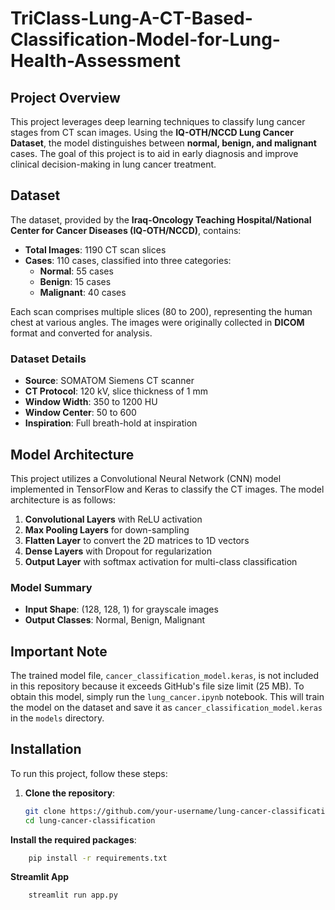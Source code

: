 # TriClass-Lung-A-CT-Based-Classification-Model-for-Lung-Health-Assessment

## Project Overview
This project leverages deep learning techniques to classify lung cancer stages from CT scan images. Using the **IQ-OTH/NCCD Lung Cancer Dataset**, the model distinguishes between **normal, benign, and malignant** cases. The goal of this project is to aid in early diagnosis and improve clinical decision-making in lung cancer treatment.

## Dataset
The dataset, provided by the **Iraq-Oncology Teaching Hospital/National Center for Cancer Diseases (IQ-OTH/NCCD)**, contains:
- **Total Images**: 1190 CT scan slices
- **Cases**: 110 cases, classified into three categories:
  - **Normal**: 55 cases
  - **Benign**: 15 cases
  - **Malignant**: 40 cases

Each scan comprises multiple slices (80 to 200), representing the human chest at various angles. The images were originally collected in **DICOM** format and converted for analysis.

### Dataset Details
- **Source**: SOMATOM Siemens CT scanner
- **CT Protocol**: 120 kV, slice thickness of 1 mm
- **Window Width**: 350 to 1200 HU
- **Window Center**: 50 to 600
- **Inspiration**: Full breath-hold at inspiration

## Model Architecture
This project utilizes a Convolutional Neural Network (CNN) model implemented in TensorFlow and Keras to classify the CT images. The model architecture is as follows:
1. **Convolutional Layers** with ReLU activation
2. **Max Pooling Layers** for down-sampling
3. **Flatten Layer** to convert the 2D matrices to 1D vectors
4. **Dense Layers** with Dropout for regularization
5. **Output Layer** with softmax activation for multi-class classification

### Model Summary
- **Input Shape**: (128, 128, 1) for grayscale images
- **Output Classes**: Normal, Benign, Malignant

## Important Note
The trained model file, `cancer_classification_model.keras`, is not included in this repository because it exceeds GitHub's file size limit (25 MB). To obtain this model, simply run the `lung_cancer.ipynb` notebook. This will train the model on the dataset and save it as `cancer_classification_model.keras` in the `models` directory.

## Installation

To run this project, follow these steps:

1. **Clone the repository**:
   ```bash
   git clone https://github.com/your-username/lung-cancer-classification.git
   cd lung-cancer-classification
   

  **Install the required packages**:
  ```bash
      pip install -r requirements.txt
  ```
  **Streamlit App**
  ```bash
      streamlit run app.py
  ```
